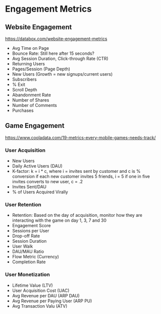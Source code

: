 # Engagement Metrics

## Website Engagement

https://databox.com/website-engagement-metrics

* Avg Time on Page
* Bounce Rate: Still here after 15 seconds?
* Avg Session Duration, Click-through Rate (CTR)
* Returning Users
* Pages/Session (Page Depth)
* New Users (Growth = new signups/current users)
* Subscribers
* % Exit
* Scroll Depth
* Abandonment Rate
* Number of Shares
* Number of Comments
* Purchases

## Game Engagement

https://www.cooladata.com/19-metrics-every-mobile-games-needs-track/

### User Acquisition

* New Users
* Daily Active Users (DAU)
* K-factor: k = i * c, where i = invites sent by customer and c is % conversion
  if each new customer invites 5 friends, i = 5
  if one in five invites converts to new user, c = .2
* Invites Sent/DAU
* % of Users Acquired Virally

### User Retention

* Retention: Based on the day of acquisition, monitor how they are interacting with the game on day 1, 3, 7 and 30
* Engagement Score
* Sessions per User
* Drop-off Rate
* Session Duration
* User Walk
* DAU/MAU Ratio
* Flow Metric (Currency)
* Completion Rate

### User Monetization

* Lifetime Value (LTV)
* User Acquisition Cost (UAC)
* Avg Revenue per DAU (ARP DAU)
* Avg Revenue per Paying User (ARP PU)
* Avg Transaction Valu (ATV)